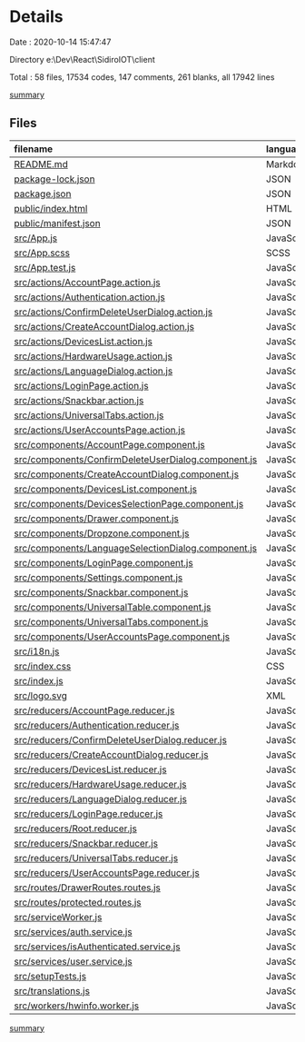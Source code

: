 # Details

Date : 2020-10-14 15:47:47

Directory e:\Dev\React\SidiroIOT\client

Total : 58 files,  17534 codes, 147 comments, 261 blanks, all 17942 lines

[summary](results.md)

## Files
| filename | language | code | comment | blank | total |
| :--- | :--- | ---: | ---: | ---: | ---: |
| [README.md](/README.md) | Markdown | 37 | 0 | 32 | 69 |
| [package-lock.json](/package-lock.json) | JSON | 14,913 | 0 | 1 | 14,914 |
| [package.json](/package.json) | JSON | 50 | 0 | 1 | 51 |
| [public/index.html](/public/index.html) | HTML | 22 | 23 | 1 | 46 |
| [public/manifest.json](/public/manifest.json) | JSON | 25 | 0 | 1 | 26 |
| [src/App.js](/src/App.js) | JavaScript | 48 | 0 | 5 | 53 |
| [src/App.scss](/src/App.scss) | SCSS | 3 | 0 | 1 | 4 |
| [src/App.test.js](/src/App.test.js) | JavaScript | 8 | 0 | 2 | 10 |
| [src/actions/AccountPage.action.js](/src/actions/AccountPage.action.js) | JavaScript | 4 | 0 | 1 | 5 |
| [src/actions/Authentication.action.js](/src/actions/Authentication.action.js) | JavaScript | 2 | 0 | 1 | 3 |
| [src/actions/ConfirmDeleteUserDialog.action.js](/src/actions/ConfirmDeleteUserDialog.action.js) | JavaScript | 4 | 0 | 1 | 5 |
| [src/actions/CreateAccountDialog.action.js](/src/actions/CreateAccountDialog.action.js) | JavaScript | 12 | 0 | 1 | 13 |
| [src/actions/DevicesList.action.js](/src/actions/DevicesList.action.js) | JavaScript | 2 | 0 | 1 | 3 |
| [src/actions/HardwareUsage.action.js](/src/actions/HardwareUsage.action.js) | JavaScript | 2 | 0 | 1 | 3 |
| [src/actions/LanguageDialog.action.js](/src/actions/LanguageDialog.action.js) | JavaScript | 2 | 0 | 1 | 3 |
| [src/actions/LoginPage.action.js](/src/actions/LoginPage.action.js) | JavaScript | 8 | 0 | 1 | 9 |
| [src/actions/Snackbar.action.js](/src/actions/Snackbar.action.js) | JavaScript | 4 | 0 | 1 | 5 |
| [src/actions/UniversalTabs.action.js](/src/actions/UniversalTabs.action.js) | JavaScript | 2 | 0 | 1 | 3 |
| [src/actions/UserAccountsPage.action.js](/src/actions/UserAccountsPage.action.js) | JavaScript | 2 | 0 | 1 | 3 |
| [src/components/AccountPage.component.js](/src/components/AccountPage.component.js) | JavaScript | 129 | 1 | 10 | 140 |
| [src/components/ConfirmDeleteUserDialog.component.js](/src/components/ConfirmDeleteUserDialog.component.js) | JavaScript | 64 | 0 | 6 | 70 |
| [src/components/CreateAccountDialog.component.js](/src/components/CreateAccountDialog.component.js) | JavaScript | 171 | 2 | 10 | 183 |
| [src/components/DevicesList.component.js](/src/components/DevicesList.component.js) | JavaScript | 52 | 1 | 7 | 60 |
| [src/components/DevicesSelectionPage.component.js](/src/components/DevicesSelectionPage.component.js) | JavaScript | 75 | 0 | 6 | 81 |
| [src/components/Drawer.component.js](/src/components/Drawer.component.js) | JavaScript | 511 | 4 | 26 | 541 |
| [src/components/Dropzone.component.js](/src/components/Dropzone.component.js) | JavaScript | 17 | 54 | 2 | 73 |
| [src/components/LanguageSelectionDialog.component.js](/src/components/LanguageSelectionDialog.component.js) | JavaScript | 59 | 0 | 6 | 65 |
| [src/components/LoginPage.component.js](/src/components/LoginPage.component.js) | JavaScript | 141 | 1 | 12 | 154 |
| [src/components/Settings.component.js](/src/components/Settings.component.js) | JavaScript | 27 | 0 | 1 | 28 |
| [src/components/Snackbar.component.js](/src/components/Snackbar.component.js) | JavaScript | 46 | 0 | 8 | 54 |
| [src/components/UniversalTable.component.js](/src/components/UniversalTable.component.js) | JavaScript | 145 | 1 | 14 | 160 |
| [src/components/UniversalTabs.component.js](/src/components/UniversalTabs.component.js) | JavaScript | 88 | 6 | 11 | 105 |
| [src/components/UserAccountsPage.component.js](/src/components/UserAccountsPage.component.js) | JavaScript | 85 | 3 | 10 | 98 |
| [src/i18n.js](/src/i18n.js) | JavaScript | 31 | 11 | 11 | 53 |
| [src/index.css](/src/index.css) | CSS | 12 | 0 | 2 | 14 |
| [src/index.js](/src/index.js) | JavaScript | 12 | 3 | 3 | 18 |
| [src/logo.svg](/src/logo.svg) | XML | 7 | 0 | 1 | 8 |
| [src/reducers/AccountPage.reducer.js](/src/reducers/AccountPage.reducer.js) | JavaScript | 21 | 0 | 3 | 24 |
| [src/reducers/Authentication.reducer.js](/src/reducers/Authentication.reducer.js) | JavaScript | 15 | 0 | 2 | 17 |
| [src/reducers/ConfirmDeleteUserDialog.reducer.js](/src/reducers/ConfirmDeleteUserDialog.reducer.js) | JavaScript | 23 | 0 | 2 | 25 |
| [src/reducers/CreateAccountDialog.reducer.js](/src/reducers/CreateAccountDialog.reducer.js) | JavaScript | 52 | 1 | 2 | 55 |
| [src/reducers/DevicesList.reducer.js](/src/reducers/DevicesList.reducer.js) | JavaScript | 19 | 0 | 3 | 22 |
| [src/reducers/HardwareUsage.reducer.js](/src/reducers/HardwareUsage.reducer.js) | JavaScript | 21 | 0 | 2 | 23 |
| [src/reducers/LanguageDialog.reducer.js](/src/reducers/LanguageDialog.reducer.js) | JavaScript | 15 | 0 | 2 | 17 |
| [src/reducers/LoginPage.reducer.js](/src/reducers/LoginPage.reducer.js) | JavaScript | 33 | 0 | 2 | 35 |
| [src/reducers/Root.reducer.js](/src/reducers/Root.reducer.js) | JavaScript | 25 | 0 | 1 | 26 |
| [src/reducers/Snackbar.reducer.js](/src/reducers/Snackbar.reducer.js) | JavaScript | 21 | 0 | 2 | 23 |
| [src/reducers/UniversalTabs.reducer.js](/src/reducers/UniversalTabs.reducer.js) | JavaScript | 14 | 1 | 2 | 17 |
| [src/reducers/UserAccountsPage.reducer.js](/src/reducers/UserAccountsPage.reducer.js) | JavaScript | 15 | 0 | 2 | 17 |
| [src/routes/DrawerRoutes.routes.js](/src/routes/DrawerRoutes.routes.js) | JavaScript | 16 | 0 | 2 | 18 |
| [src/routes/protected.routes.js](/src/routes/protected.routes.js) | JavaScript | 41 | 0 | 5 | 46 |
| [src/serviceWorker.js](/src/serviceWorker.js) | JavaScript | 98 | 31 | 13 | 142 |
| [src/services/auth.service.js](/src/services/auth.service.js) | JavaScript | 27 | 0 | 5 | 32 |
| [src/services/isAuthenticated.service.js](/src/services/isAuthenticated.service.js) | JavaScript | 15 | 0 | 2 | 17 |
| [src/services/user.service.js](/src/services/user.service.js) | JavaScript | 73 | 0 | 5 | 78 |
| [src/setupTests.js](/src/setupTests.js) | JavaScript | 1 | 4 | 1 | 6 |
| [src/translations.js](/src/translations.js) | JavaScript | 152 | 0 | 0 | 152 |
| [src/workers/hwinfo.worker.js](/src/workers/hwinfo.worker.js) | JavaScript | 15 | 0 | 2 | 17 |

[summary](results.md)